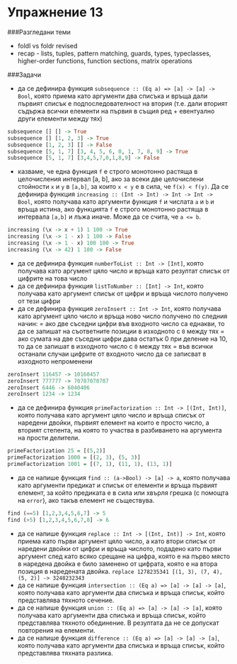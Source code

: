 Упражнение 13
=========

###Разгледани теми
- foldl vs foldr revised
- recap - lists, tuples, pattern matching, guards, types, typeclasses, higher-order functions, function sections, matrix operations

###Задачи
- да се дефинира функция `subsequence :: (Eq a) => [a] -> [a] -> Bool`, която приема като аргументи два списъка и връща дали първият списък е подпоследователност на втория (т.е. дали вторият съдържа всички елементи на първия в същия ред + евентуално други елементи между тях)
```haskell
subsequence [] [] -> True
subsequence [] [1, 2, 3] -> True
subsequence [1, 2, 3] [] -> False
subsequence [5, 1, 7] [3, 4, 5, 6, 0, 1, 7, 8, 9] -> True
subsequence [5, 1, 7] [3,4,5,7,0,1,8,9] -> False
```
- казваме, че една функция `f` е строго монотонно растяща в целочисления интервал [a, b], ако за всеки две целочислени стойности `x` и `y` в `[a,b]`, за които `x < y` е в сила, че `f(x) < f(y)`. Да се дефинира функция `increasing :: (Int -> Int) -> Int -> Int -> Bool`, която получава като аргументи функция `f` и числата `a` и `b` и връща истина, ако функцията `f` е строго монотонно растяща в интервала `[a,b]` и лъжа иначе. Може да се счита, че `a <= b`.
```haskell
increasing (\x -> x + 1) 1 100 -> True
increasing (\x -> 1 - x) 1 100 -> False
increasing (\x -> 1 - x) 100 100 -> True
increasing (\x -> 42) 1 100 -> False
```
- да се дефинира функция `numberToList :: Int -> [Int]`, която получава като аргумент цяло число и връща като резултат списък от цифрите на това число
- да се дефинира функция `listToNumber :: [Int] -> Int`, която получава като аргумент списък от цифри и връща числото получено от тези цифри
- да се дефинира функция `zeroInsert :: Int -> Int`, която получава като аргумент цяло число и връща ново число получено по следния начин:
    = ако две съседни цифри във входното число са еднакви, то да се запишат на съответните позиции в изходното с `0` между тях
    = ако сумата на две съседни цифри дава остатък 0 при деление на 10, то да се запишат в изходното число с `0` между тях
    = във всички останали случаи цифрите от входното число да се записват в изходното непроменени
```haskell
zeroInsert 116457 -> 10160457
zeroInsert 777777 -> 70707070707
zeroInsert 6446 -> 6040406
zeroInsert 1234 -> 1234
```
- да се дефинира функция `primeFactorization :: Int -> [(Int, Int)]`, която получава като аргумент цяло число и връща списък от наредени двойки, първият елемент на които е просто число, а вторият степента, на която то участва в разбиването на аргумента на прости делители.
```haskell
primeFactorization 25 = [(5,2)]
primeFactorization 1000 = [(2, 3), (5, 3)]
primeFactorization 1001 = [(7, 1), (11, 1), (13, 1)]
```
- да се напише функция `find :: (a->Bool) -> [a] -> a`, която получава като аргументи предикат и списък от елементи и връща първият елемент, за който предиката е в сила или хвърля грешка (с помощта на `error`), ако такъв елемент не съществува.
```haskell
find (==5) [1,2,3,4,5,6,7] -> 5
find (>5) [1,2,3,4,5,6,7,8] -> 6
```
- да се напише функция `replace :: Int -> [(Int, Int)] -> Int`, която приема като първи аргумент цяло число, а като втори списък от наредени двойки от цифри и връща числото, подадено като първи аргумент след като всяко срещане на цифра, която е на първо място в наредена двойка е било заменено от цифрата, която е на втора позиция в наредената двойка.
`replace 1278235341 [(1, 3), (7, 4), (5, 2)] -> 3248232343`
- да се напише функция `intersection :: (Eq a) => [a] -> [a] -> [a]`, която получава като аргументи два списъка и връща списък, който представлява тяхното сечение.
- да се напише функция `union :: (Eq a) => [a] -> [a] -> [a]`, която получава като аргументи два списъка и връща списък, който представлява тяхното обединение. В резултата да не се допускат повторения на елементи.
- да се напише функция `difference :: (Eq a) => [a] -> [a] -> [a]`, която получава като аргументи два списъка и връща списък, който представлява тяхната разлика.
